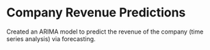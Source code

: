 # Company Revenue Predictions
Created an ARIMA model to predict the revenue of the company  (time series analysis) via forecasting.
